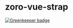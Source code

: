 # zoro-vue-strap

[![Greenkeeper badge](https://badges.greenkeeper.io/zorojs/zoro-vue-strap.svg)](https://greenkeeper.io/)